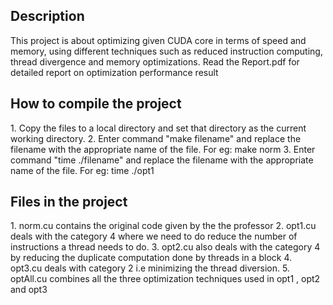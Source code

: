 <h2>Description</h2> 
This project is about optimizing given CUDA core in terms of speed and memory, using different techniques such as reduced instruction computing, thread divergence and memory optimizations. Read the Report.pdf for detailed report on optimization performance result


<h2>How to compile the project</h2>
1. Copy the files to a local directory and set that directory as the current working directory.
2. Enter command "make filename" and replace the filename with the appropriate name of the file. For eg: make norm
3. Enter command "time ./filename" and replace the filename with the appropriate name of the file. For eg: time ./opt1

<h2>Files in the project</h2>
1. norm.cu contains the original code given by the the professor
2. opt1.cu deals with the category 4 where we need to do reduce the number of instructions a thread needs to do.
3. opt2.cu also deals with the category 4 by reducing the duplicate computation done by threads in a block
4. opt3.cu deals with category 2 i.e minimizing the thread diversion.
5. optAll.cu combines all the three optimization techniques used in opt1 , opt2 and opt3 
